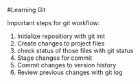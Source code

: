 #Learning Git

Important steps for git workflow:

1. Initialize repositiory with git init
2. Create changes to project files
3. check status of those files with git status
4. Stage changes for commit
5. Commit changes to version history
6. Review previous changes with git log
